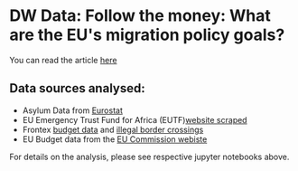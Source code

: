 # DW Data: Follow the money: What are the EU's migration policy goals?

You can read the article [here]()


## Data sources analysed:
- Asylum Data from [Eurostat](http://appsso.eurostat.ec.europa.eu/nui/show.do?dataset=migr_asyappctza&lang=en)
- EU Emergency Trust Fund for Africa (EUTF)[website scraped](https://ec.europa.eu/trustfundforafrica/region_en)
- Frontex [budget data](http://frontex.europa.eu/about-frontex/governance-documents/) and [illegal border crossings](http://frontex.europa.eu/trends-and-routes/migratory-routes-map/)
- EU Budget data from the [EU Commission webiste](http://ec.europa.eu/budget/annual/index_en.cfm?year={selected_year})


For details on the analysis, please see respective jupyter notebooks above.

